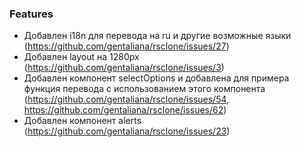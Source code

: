 ### Features

- Добавлен i18n для перевода на ru и другие возможные языки (https://github.com/gentaliana/rsclone/issues/27)
- Добавлен layout на 1280px (https://github.com/gentaliana/rsclone/issues/3)
- Добавлен компонент selectOptions и добавлена для примера функция перевода с использованием этого компонента (https://github.com/gentaliana/rsclone/issues/54, https://github.com/gentaliana/rsclone/issues/62)
- Добавлен компонент alerts (https://github.com/gentaliana/rsclone/issues/23)
